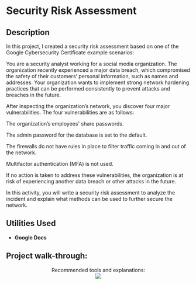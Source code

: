 # <h1>Security Risk Assessment</h1>


<h2>Description</h2>
In this project, I created a security risk assessment based on one of the Google Cybersecurity Certificate example scenarios: 

You are a security analyst working for a social media organization. The organization recently experienced a major data breach, which compromised the safety of their customers’ personal information, such as names and addresses. Your organization wants to implement strong network hardening practices that can be performed consistently to prevent attacks and breaches in the future. 

After inspecting the organization’s network, you discover four major vulnerabilities. The four vulnerabilities are as follows:

The organization’s employees' share passwords.

The admin password for the database is set to the default.

The firewalls do not have rules in place to filter traffic coming in and out of the network.

Multifactor authentication (MFA) is not used. 

If no action is taken to address these vulnerabilities, the organization is at risk of experiencing another data breach or other attacks in the future. 

In this activity, you will write a security risk assessment to analyze the incident and explain what methods can be used to further secure the network.


<h2>Utilities Used</h2>

- <b>Google Docs</b>

<h2>Project walk-through:</h2>

<p align="center">
Recommended tools and explanations: <br/>
<img src="https://i.imgur.com/gCRz8pU.png"/>
